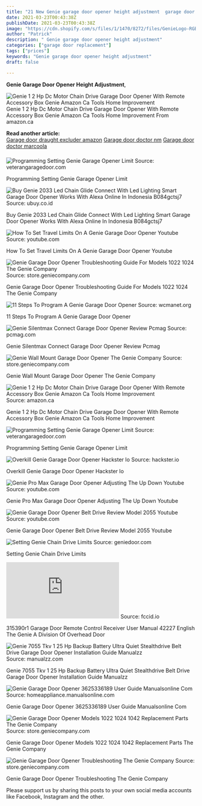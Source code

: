```yaml
---
title: "21 New Genie garage door opener height adjustment  garage door replacement"
date: 2021-03-23T00:43:38Z
publishDate: 2021-03-23T00:43:38Z
image: "https://cdn.shopify.com/s/files/1/1470/8272/files/GenieLogo-RGB-LogoOnly_200px.png?height=628&amp;pad_color=ffffff&amp;v=1624456342&amp;width=1200"
author: "Patrick"
description: " Genie garage door opener height adjustment"
categories: ["garage door replacement"]
tags: ["prices"]
keywords: "Genie garage door opener height adjustment"
draft: false

---
```

<!-- Head tag Code -->
**Genie Garage Door Opener Height Adjustment**, 

![Genie 1 2 Hp Dc Motor Chain Drive Garage Door Opener With Remote Accessory Box Genie Amazon Ca Tools Home Improvement](https://m.media-amazon.com/images/I/71C+71Z5GLL._AC_SX679_.jpg "Genie 1 2 Hp Dc Motor Chain Drive Garage Door Opener With Remote Accessory Box Genie Amazon Ca Tools Home Improvement")
Genie 1 2 Hp Dc Motor Chain Drive Garage Door Opener With Remote Accessory Box Genie Amazon Ca Tools Home Improvement From amazon.ca

**Read another article:**  
[Garage door draught excluder amazon](/garage-door-draught-excluder-amazon/)
[Garage door doctor nm](/garage-door-doctor-nm/)
[Garage door doctor marcoola](/garage-door-doctor-marcoola/)




### 

 


![Programming Setting Genie Garage Opener Limit](https://veterangaragedoor.com/wp-content/uploads/2016/03/Genie-garage-door-opener-plastic-screw-limit-switch-500x375.jpeg "Programming Setting Genie Garage Opener Limit")
Source: veterangaragedoor.com

Programming Setting Genie Garage Opener Limit  

![Buy Genie 2033 Led Chain Glide Connect With Led Lighting Smart Garage Door Opener Works With Alexa Online In Indonesia B084gctsj7](https://m.media-amazon.com/images/I/71hvnJpl-1L._AC_SL1500_.jpg "Buy Genie 2033 Led Chain Glide Connect With Led Lighting Smart Garage Door Opener Works With Alexa Online In Indonesia B084gctsj7")
Source: ubuy.co.id

Buy Genie 2033 Led Chain Glide Connect With Led Lighting Smart Garage Door Opener Works With Alexa Online In Indonesia B084gctsj7  

![How To Set Travel Limits On A Genie Garage Door Opener Youtube](https://i.ytimg.com/vi/ktlwu04jfUA/maxresdefault.jpg "How To Set Travel Limits On A Genie Garage Door Opener Youtube")
Source: youtube.com

How To Set Travel Limits On A Genie Garage Door Opener Youtube  

![Genie Garage Door Opener Troubleshooting Guide For Models 1022 1024 The Genie Company](https://marvel-b1-cdn.bc0a.com/f00000000225790/cdn.shopify.com/s/files/1/1470/8272/files/indicator_light_ccc1ea63-9fd5-43d0-82d3-6f63de176b61_480x480.png?v=1569261886 "Genie Garage Door Opener Troubleshooting Guide For Models 1022 1024 The Genie Company")
Source: store.geniecompany.com

Genie Garage Door Opener Troubleshooting Guide For Models 1022 1024 The Genie Company  

![11 Steps To Program A Genie Garage Door Opener](https://www.wcmanet.org/wp-content/uploads/2020/05/11-Steps-To-Program-A-Genie-Garage-Door-Opener.jpg "11 Steps To Program A Genie Garage Door Opener")
Source: wcmanet.org

11 Steps To Program A Genie Garage Door Opener  

![Genie Silentmax Connect Garage Door Opener Review Pcmag](https://i.pcmag.com/imagery/reviews/06CYpHb70u7iZfjbIzOMMlc-1.1575335988.fit_lim.size_1200x630.jpg "Genie Silentmax Connect Garage Door Opener Review Pcmag")
Source: pcmag.com

Genie Silentmax Connect Garage Door Opener Review Pcmag  

![Genie Wall Mount Garage Door Opener The Genie Company](https://cdn.shopify.com/s/files/1/1470/8272/products/Model_6070_700x.png?v=1578682649 "Genie Wall Mount Garage Door Opener The Genie Company")
Source: store.geniecompany.com

Genie Wall Mount Garage Door Opener The Genie Company  

![Genie 1 2 Hp Dc Motor Chain Drive Garage Door Opener With Remote Accessory Box Genie Amazon Ca Tools Home Improvement](https://m.media-amazon.com/images/I/71C+71Z5GLL._AC_SX679_.jpg "Genie 1 2 Hp Dc Motor Chain Drive Garage Door Opener With Remote Accessory Box Genie Amazon Ca Tools Home Improvement")
Source: amazon.ca

Genie 1 2 Hp Dc Motor Chain Drive Garage Door Opener With Remote Accessory Box Genie Amazon Ca Tools Home Improvement  

![Programming Setting Genie Garage Opener Limit](https://veterangaragedoor.com/wp-content/uploads/2016/03/genie-garage-door-opener-limit-set-program-500x286.png "Programming Setting Genie Garage Opener Limit")
Source: veterangaragedoor.com

Programming Setting Genie Garage Opener Limit  

![Overkill Genie Garage Door Opener Hackster Io](https://hackster.imgix.net/uploads/attachments/265896/gdcover1_xgHpsHGV8l.jpg?auto=compress&amp;w=900&amp;h=675&amp;fit=min&amp;fm=jpg "Overkill Genie Garage Door Opener Hackster Io")
Source: hackster.io

Overkill Genie Garage Door Opener Hackster Io  

![Genie Pro Max Garage Door Opener Adjusting The Up Down Youtube](https://i.ytimg.com/vi/U3arA8UXM_s/maxresdefault.jpg "Genie Pro Max Garage Door Opener Adjusting The Up Down Youtube")
Source: youtube.com

Genie Pro Max Garage Door Opener Adjusting The Up Down Youtube  

![Genie Garage Door Opener Belt Drive Review Model 2055 Youtube](https://i.ytimg.com/vi/Gig-Cw_SgwA/maxresdefault.jpg "Genie Garage Door Opener Belt Drive Review Model 2055 Youtube")
Source: youtube.com

Genie Garage Door Opener Belt Drive Review Model 2055 Youtube  

![Setting Genie Chain Drive Limits](https://www.geniedoor.com/wp-content/uploads/59881251817793.png "Setting Genie Chain Drive Limits")
Source: geniedoor.com

Setting Genie Chain Drive Limits  

![315390r1 Garage Door Remote Control Receiver User Manual 42227 English The Genie A Division Of Overhead Door](https://fccid.io/png.php?id=623783&amp;page=0 "315390r1 Garage Door Remote Control Receiver User Manual 42227 English The Genie A Division Of Overhead Door")
Source: fccid.io

315390r1 Garage Door Remote Control Receiver User Manual 42227 English The Genie A Division Of Overhead Door  

![Genie 7055 Tkv 1 25 Hp Backup Battery Ultra Quiet Stealthdrive Belt Drive Garage Door Opener Installation Guide Manualzz](https://s1.manualzz.com/store/data/047783292_1-fbc8082a71144b927e8e02919a31b12b.png "Genie 7055 Tkv 1 25 Hp Backup Battery Ultra Quiet Stealthdrive Belt Drive Garage Door Opener Installation Guide Manualzz")
Source: manualzz.com

Genie 7055 Tkv 1 25 Hp Backup Battery Ultra Quiet Stealthdrive Belt Drive Garage Door Opener Installation Guide Manualzz  

![Genie Garage Door Opener 3625336189 User Guide Manualsonline Com](http://pdfasset.owneriq.net/c/e9/ce966898-a162-46a5-a6de-8119b493047a/ce966898-a162-46a5-a6de-8119b493047a-bg1.png "Genie Garage Door Opener 3625336189 User Guide Manualsonline Com")
Source: homeappliance.manualsonline.com

Genie Garage Door Opener 3625336189 User Guide Manualsonline Com  

![Genie Garage Door Opener Models 1022 1024 1042 Replacement Parts The Genie Company](https://marvel-b1-cdn.bc0a.com/f00000000225790/cdn.shopify.com/s/files/1/1470/8272/files/Rhine_600_Exploded_view_1024x1024.png?v=1569259000 "Genie Garage Door Opener Models 1022 1024 1042 Replacement Parts The Genie Company")
Source: store.geniecompany.com

Genie Garage Door Opener Models 1022 1024 1042 Replacement Parts The Genie Company  

![Genie Garage Door Opener Troubleshooting The Genie Company](https://cdn.shopify.com/s/files/1/1470/8272/files/GenieLogo-RGB-LogoOnly_200px.png?height=628&amp;pad_color=ffffff&amp;v=1624456342&amp;width=1200 "Genie Garage Door Opener Troubleshooting The Genie Company")
Source: store.geniecompany.com

Genie Garage Door Opener Troubleshooting The Genie Company  

Please support us by sharing this posts to your own social media accounts like Facebook, Instagram and the other.

